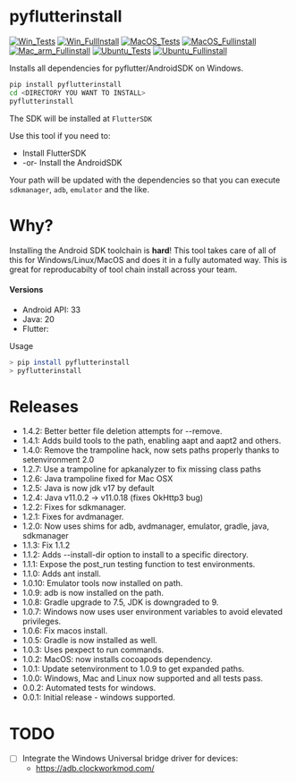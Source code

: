 # pyflutterinstall

[![Win_Tests](https://github.com/zackees/pyflutterinstall/actions/workflows/push_win.yml/badge.svg)](https://github.com/zackees/pyflutterinstall/actions/workflows/push_win.yml)
[![Win_FullInstall](https://github.com/zackees/pyflutterinstall/actions/workflows/push_win_fullinstall.yml/badge.svg)](https://github.com/zackees/pyflutterinstall/actions/workflows/push_win_fullinstall.yml)
[![MacOS_Tests](https://github.com/zackees/pyflutterinstall/actions/workflows/push_macos.yml/badge.svg)](https://github.com/zackees/pyflutterinstall/actions/workflows/push_macos.yml)
[![MacOS_Fullinstall](https://github.com/zackees/pyflutterinstall/actions/workflows/push_macos_fullinstall.yml/badge.svg)](https://github.com/zackees/pyflutterinstall/actions/workflows/push_macos_fullinstall.yml)
[![Mac_arm_Fullinstall](https://github.com/zackees/pyflutterinstall/actions/workflows/push_macos_arm_fullinstall.yml/badge.svg)](https://github.com/zackees/pyflutterinstall/actions/workflows/push_macos_arm_fullinstall.yml)
[![Ubuntu_Tests](https://github.com/zackees/pyflutterinstall/actions/workflows/push_ubuntu.yml/badge.svg)](https://github.com/zackees/pyflutterinstall/actions/workflows/push_ubuntu.yml)
[![Ubuntu_Fullinstall](https://github.com/zackees/pyflutterinstall/actions/workflows/push_ubuntu_fullinstall.yml/badge.svg)](https://github.com/zackees/pyflutterinstall/actions/workflows/push_ubuntu_fullinstall.yml)

Installs all dependencies for pyflutter/AndroidSDK on Windows.

```bash
pip install pyflutterinstall
cd <DIRECTORY YOU WANT TO INSTALL>
pyflutterinstall
```
The SDK will be installed at `FlutterSDK`

Use this tool if you need to:
  * Install FlutterSDK
  * -or- Install the AndroidSDK
  
Your path will be updated with the dependencies so that you can execute `sdkmanager`, `adb`, `emulator` and the like.
  
# Why?

Installing the Android SDK toolchain is **hard**! This tool takes care of all of this for
Windows/Linux/MacOS and does it in a fully automated way. This is great for reproducabilty of tool chain install across your
team.


#### Versions

  * Android API: 33
  * Java: 20
  * Flutter: <TODO>

Usage
```bash
> pip install pyflutterinstall
> pyflutterinstall
```

# Releases
  * 1.4.2: Better better file deletion attempts for --remove.
  * 1.4.1: Adds build tools to the path, enabling aapt and aapt2 and others.
  * 1.4.0: Remove the trampoline hack, now sets paths properly thanks to setenvironment 2.0
  * 1.2.7: Use a trampoline for apkanalyzer to fix missing class paths
  * 1.2.6: Java trampoline fixed for Mac OSX
  * 1.2.5: Java is now jdk v17 by default
  * 1.2.4: Java v11.0.2 -> v11.0.18 (fixes OkHttp3 bug)
  * 1.2.2: Fixes for sdkmanager.
  * 1.2.1: Fixes for avdmanager.
  * 1.2.0: Now uses shims for adb, avdmanager, emulator, gradle, java, sdkmanager
  * 1.1.3: Fix 1.1.2
  * 1.1.2: Adds --install-dir option to install to a specific directory.
  * 1.1.1: Expose the post_run testing function to test environments.
  * 1.1.0: Adds ant install.
  * 1.0.10: Emulator tools now installed on path.
  * 1.0.9: adb is now installed on the path.
  * 1.0.8: Gradle upgrade to 7.5, JDK is downgraded to 9.
  * 1.0.7: Windows now uses user environment variables to avoid elevated privileges.
  * 1.0.6: Fix macos install.
  * 1.0.5: Gradle is now installed as well.
  * 1.0.3: Uses pexpect to run commands.
  * 1.0.2: MacOS: now installs cocoapods dependency.
  * 1.0.1: Update setenvironment to 1.0.9 to get expanded paths.
  * 1.0.0: Windows, Mac and Linux now supported and all tests pass.
  * 0.0.2: Automated tests for windows.
  * 0.0.1: Initial release - windows supported.

# TODO
  * [ ] Integrate the Windows Universal bridge driver for devices:
    * https://adb.clockworkmod.com/
